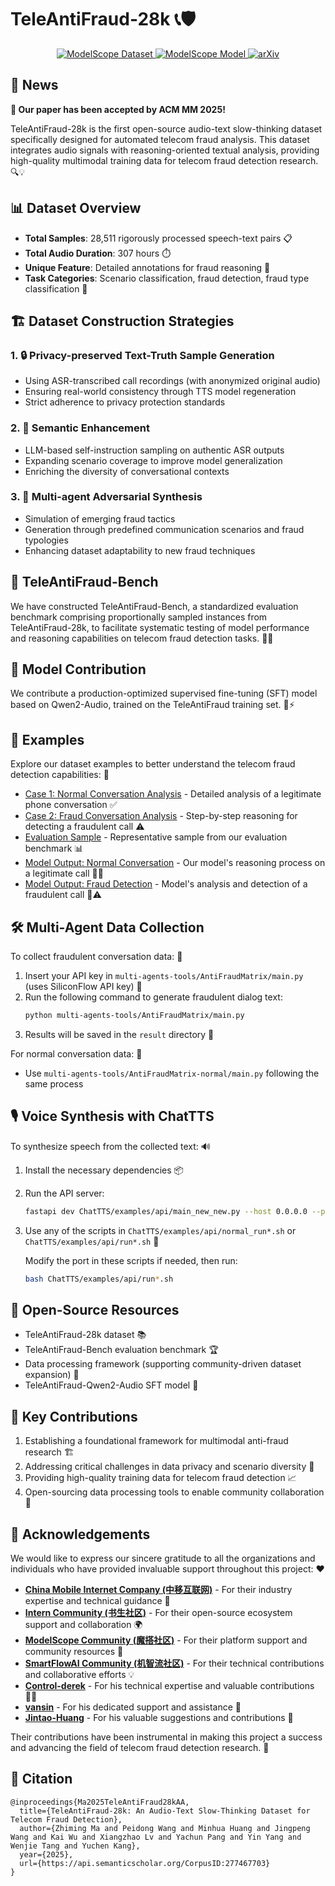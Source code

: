 # TeleAntiFraud-28k 📞🛡️

<p align="center">
  <a href="https://www.modelscope.cn/datasets/JimmyMa99/TeleAntiFraud-28k">
    <img alt="ModelScope Dataset" src="https://img.shields.io/badge/ModelScope-Dataset-orange.svg"/>
  </a>
  <a href="https://modelscope.cn/models/YourOrg/TeleAntiFraud-28k">
    <img alt="ModelScope Model" src="https://img.shields.io/badge/ModelScope-Models-green.svg"/>
  </a>
  <a href="https://arxiv.org/abs/2503.24115">
    <img alt="arXiv" src="https://img.shields.io/badge/arXiv-2503.24115-b31b1b.svg"/>
  </a>
</p>

## 🎉 News
**🎊 Our paper has been accepted by ACM MM 2025!** 

TeleAntiFraud-28k is the first open-source audio-text slow-thinking dataset specifically designed for automated telecom fraud analysis. This dataset integrates audio signals with reasoning-oriented textual analysis, providing high-quality multimodal training data for telecom fraud detection research. 🔍💡

## 📊 Dataset Overview

- **Total Samples**: 28,511 rigorously processed speech-text pairs 📋
- **Total Audio Duration**: 307 hours ⏱️
- **Unique Feature**: Detailed annotations for fraud reasoning 🧠
- **Task Categories**: Scenario classification, fraud detection, fraud type classification 🎯

## 🏗️ Dataset Construction Strategies

### 1. 🔒 Privacy-preserved Text-Truth Sample Generation
- Using ASR-transcribed call recordings (with anonymized original audio)
- Ensuring real-world consistency through TTS model regeneration
- Strict adherence to privacy protection standards

### 2. 🚀 Semantic Enhancement
- LLM-based self-instruction sampling on authentic ASR outputs
- Expanding scenario coverage to improve model generalization
- Enriching the diversity of conversational contexts

### 3. 🤖 Multi-agent Adversarial Synthesis
- Simulation of emerging fraud tactics
- Generation through predefined communication scenarios and fraud typologies
- Enhancing dataset adaptability to new fraud techniques

## 🎯 TeleAntiFraud-Bench

We have constructed TeleAntiFraud-Bench, a standardized evaluation benchmark comprising proportionally sampled instances from TeleAntiFraud-28k, to facilitate systematic testing of model performance and reasoning capabilities on telecom fraud detection tasks. 📐✅

## 🤖 Model Contribution

We contribute a production-optimized supervised fine-tuning (SFT) model based on Qwen2-Audio, trained on the TeleAntiFraud training set. 🎨⚡

## 📝 Examples

Explore our dataset examples to better understand the telecom fraud detection capabilities: 👀

- [Case 1: Normal Conversation Analysis](example/case1think.html) - Detailed analysis of a legitimate phone conversation ✅
- [Case 2: Fraud Conversation Analysis](example/case2think.html) - Step-by-step reasoning for detecting a fraudulent call ⚠️
- [Evaluation Sample](example/eval_sample.html) - Representative sample from our evaluation benchmark 📊
- [Model Output: Normal Conversation](example/result1think.html) - Our model's reasoning process on a legitimate call 🤖✅
- [Model Output: Fraud Detection](example/result2think.html) - Model's analysis and detection of a fraudulent call 🤖⚠️

## 🛠️ Multi-Agent Data Collection

To collect fraudulent conversation data: 💼
1. Insert your API key in `multi-agents-tools/AntiFraudMatrix/main.py` (uses SiliconFlow API key) 🔑
2. Run the following command to generate fraudulent dialog text:
   ```bash
   python multi-agents-tools/AntiFraudMatrix/main.py
   ```
3. Results will be saved in the `result` directory 📁

For normal conversation data: 💬
- Use `multi-agents-tools/AntiFraudMatrix-normal/main.py` following the same process

## 🎙️ Voice Synthesis with ChatTTS

To synthesize speech from the collected text: 🔊
1. Install the necessary dependencies 📦
2. Run the API server:
   ```bash
   fastapi dev ChatTTS/examples/api/main_new_new.py --host 0.0.0.0 --port 8006
   ```
3. Use any of the scripts in `ChatTTS/examples/api/normal_run*.sh` or `ChatTTS/examples/api/run*.sh` 🚀

   Modify the port in these scripts if needed, then run:
   ```bash
   bash ChatTTS/examples/api/run*.sh
   ```

## 🌟 Open-Source Resources

- TeleAntiFraud-28k dataset 📚
- TeleAntiFraud-Bench evaluation benchmark 🏆
- Data processing framework (supporting community-driven dataset expansion) 🔧
- TeleAntiFraud-Qwen2-Audio SFT model 🤖

## 🎯 Key Contributions

1. Establishing a foundational framework for multimodal anti-fraud research 🏗️
2. Addressing critical challenges in data privacy and scenario diversity 🔐
3. Providing high-quality training data for telecom fraud detection 📈
4. Open-sourcing data processing tools to enable community collaboration 🤝

## 🙏 Acknowledgements

We would like to express our sincere gratitude to all the organizations and individuals who have provided invaluable support throughout this project: ❤️

- [**China Mobile Internet Company (中移互联网)**](https://cmic.chinamobile.com/pages/pcIndex) - For their industry expertise and technical guidance 🏢
- [**Intern Community (书生社区)**](https://github.com/InternLM) - For their open-source ecosystem support and collaboration 🌍
- [**ModelScope Community (魔搭社区)**](https://github.com/modelscope) - For their platform support and community resources 🎪
- [**SmartFlowAI Community (机智流社区)**](https://github.com/SmartFlowAI) - For their technical contributions and collaborative efforts 💡
- [**Control-derek**](https://github.com/Control-derek) - For his technical expertise and valuable contributions 👨‍💻
- [**vansin**](https://github.com/vansin) - For his dedicated support and assistance 🤝
- [**Jintao-Huang**](https://github.com/Jintao-Huang) - For his valuable suggestions and contributions 💭

Their contributions have been instrumental in making this project a success and advancing the field of telecom fraud detection research. 🚀

## 📄 Citation

```
@inproceedings{Ma2025TeleAntiFraud28kAA,
  title={TeleAntiFraud-28k: An Audio-Text Slow-Thinking Dataset for Telecom Fraud Detection},
  author={Zhiming Ma and Peidong Wang and Minhua Huang and Jingpeng Wang and Kai Wu and Xiangzhao Lv and Yachun Pang and Yin Yang and Wenjie Tang and Yuchen Kang},
  year={2025},
  url={https://api.semanticscholar.org/CorpusID:277467703}
}
```
